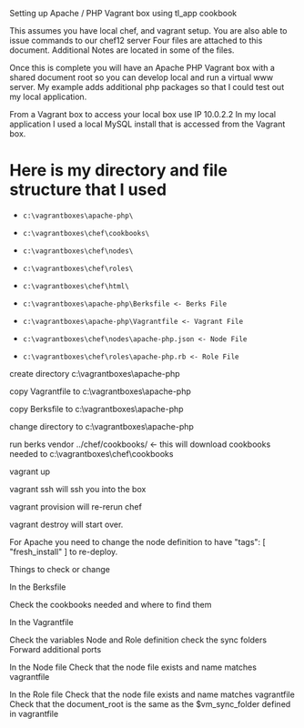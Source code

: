 Setting up Apache / PHP Vagrant box using tl_app cookbook

This assumes you have local chef, and vagrant setup.
You are also able to issue commands to our chef12 server
Four files are attached to this document.
Additional Notes are located in some of the files.

Once this is complete you will have an Apache PHP Vagrant box with a shared document root so you can develop local and run a virtual www server.  My example adds additional php packages so that I could test out my local application.

From a Vagrant box to access your local box use IP 10.0.2.2 
In my local application I used a local MySQL install that is accessed from the Vagrant box.
 
# Here is my directory and file structure that I used
- ```c:\vagrantboxes\apache-php\```
- ```c:\vagrantboxes\chef\cookbooks\```
- ```c:\vagrantboxes\chef\nodes\```
- ```c:\vagrantboxes\chef\roles\```
- ```c:\vagrantboxes\chef\html\```

- ```c:\vagrantboxes\apache-php\Berksfile <- Berks File```
- ```c:\vagrantboxes\apache-php\Vagrantfile <- Vagrant File```
- ```c:\vagrantboxes\chef\nodes\apache-php.json <- Node File```
- ```c:\vagrantboxes\chef\roles\apache-php.rb <- Role File```

create directory c:\vagrantboxes\apache-php

copy Vagrantfile to c:\vagrantboxes\apache-php

copy Berksfile to c:\vagrantboxes\apache-php

change directory to c:\vagrantboxes\apache-php

run berks vendor ../chef/cookbooks/ <- this will download cookbooks needed to c:\vagrantboxes\chef\cookbooks

vagrant up

vagrant ssh will ssh you into the box

vagrant provision will re-rerun chef

vagrant destroy will start over.

For Apache you need to change the node definition to have "tags": [ "fresh_install" ] to re-deploy.

Things to check or change

In the Berksfile

Check the cookbooks needed and where to find them

In the Vagrantfile

Check the variables
Node and Role definition
check the sync folders
Forward additional ports

In the Node file
Check that the node file exists and name matches vagrantfile

In the Role file
Check that the node file exists and name matches vagrantfile
Check that the document_root is the same as the $vm_sync_folder defined in vagrantfile
